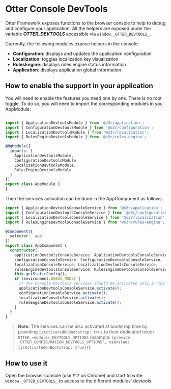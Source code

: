 # Otter Console DevTools

Otter Framework exposes functions to the browser console to help to debug and configure your application.
All the helpers are exposed under the variable **_OTTER_DEVTOOLS_** accessible via `window._OTTER_DEVTOOLS_`.

Currently, the following modules expose helpers in the console:

- **Configuration**: displays and updates the application configuration
- **Localization**: toggles localization key visualization
- **RulesEngine**: displays rules engine status information
- **Application**: displays application global information

## How to enable the support in your application

You will need to enable the features you need one by one. There is no root toggle.
To do so, you will need to import the corresponding modules in you AppModule:

```typescript

import { ApplicationDevtoolsModule } from '@o3r/application';
import { ConfigurationDevtoolsModule } from '@o3r/configuration';
import { LocalizationDevtoolsModule } from '@o3r/localization';
import { RulesEngineDevtoolsModule } from '@o3r/rules-engine';

@NgModule({
  imports: [
    ApplicationDevtoolsModule,
    ConfigurationDevtoolsModule,
    LocalizationDevtoolsModule,
    RulesEngineDevtoolsModule
  ]
})
export class AppModule {
}

```

Then the services activation can be done in the AppComponent as follows:

```typescript
import { ApplicationDevtoolsConsoleService } from '@o3r/application';
import { ConfigurationDevtoolsConsoleService } from '@o3r/configuration';
import { LocalizationDevtoolsConsoleService } from '@o3r/localization';
import { RulesEngineDevtoolsConsoleService } from '@o3r/rules-engine';

@Component({
  selector: 'app'
})
export class AppComponent {
  constructor(
    applicationDevtoolsConsoleService: ApplicationDevtoolsConsoleService,
    configurationConsoleService: ConfigurationDevtoolsConsoleService,
    localizationConsoleService: LocalizationDevtoolsConsoleService,
    rulesEngineDevtoolsConsoleService: RulesEngineDevtoolsConsoleService) {
    this.getStaticConfig();
    if (environment.DEBUG_MODE) {
      // The Console Devtools services should be activated only in the development mode
      applicationDevtoolsConsoleService.activate();
      configurationConsoleService.activate();
      localizationConsoleService.activate();
      rulesEngineDevtoolsConsoleService.activate();
    }
  }
}
```

> **Note**: The services can be also activated at bootstrap time by providing `isActivatedOnBootstrap: true` to their dedicated token `OTTER_<module>_DEVTOOLS_OPTIONS` (example: `{provide: 'OTTER_CONFIGURATION_DEVTOOLS_OPTIONS', useValue: {isActivatedOnBootstrap: true}}`).

## How to use it

Open the browser console (use `F12` on Chrome) and start to write `window._OTTER_DEVTOOLS_` to access to the different modules' devtools.
